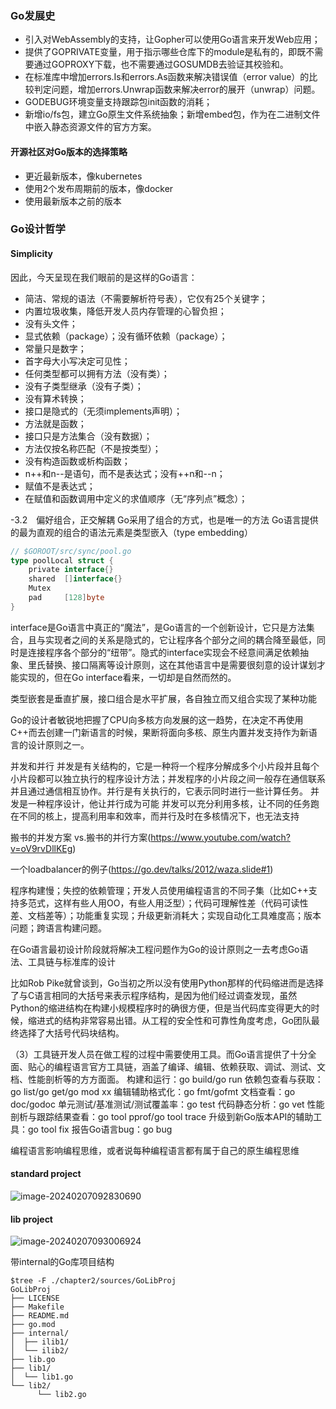 
### Go发展史
- 引入对WebAssembly的支持，让Gopher可以使用Go语言来开发Web应用；
- 提供了GOPRIVATE变量，用于指示哪些仓库下的module是私有的，即既不需要通过GOPROXY下载，也不需要通过GOSUMDB去验证其校验和。
- 在标准库中增加errors.Is和errors.As函数来解决错误值（error value）的比较判定问题，增加errors.Unwrap函数来解决error的展开（unwrap）问题。
- GODEBUG环境变量支持跟踪包init函数的消耗；
- 新增io/fs包，建立Go原生文件系统抽象；新增embed包，作为在二进制文件中嵌入静态资源文件的官方方案。

#### 开源社区对Go版本的选择策略
- 更近最新版本，像kubernetes
- 使用2个发布周期前的版本，像docker
- 使用最新版本之前的版本

### Go设计哲学

#### Simplicity

因此，今天呈现在我们眼前的是这样的Go语言：
- 简洁、常规的语法（不需要解析符号表），它仅有25个关键字；
- 内置垃圾收集，降低开发人员内存管理的心智负担；
- 没有头文件；
- 显式依赖（package）；没有循环依赖（package）；
- 常量只是数字；
- 首字母大小写决定可见性；
- 任何类型都可以拥有方法（没有类）；
- 没有子类型继承（没有子类）；
- 没有算术转换；
- 接口是隐式的（无须implements声明）；
- 方法就是函数；
- 接口只是方法集合（没有数据）；
- 方法仅按名称匹配（不是按类型）；
- 没有构造函数或析构函数；
- n++和n--是语句，而不是表达式；没有++n和--n；
- 赋值不是表达式；
- 在赋值和函数调用中定义的求值顺序（无“序列点”概念）；

-3.2　偏好组合，正交解耦
Go采用了组合的方式，也是唯一的方法
Go语言提供的最为直观的组合的语法元素是类型嵌入（type embedding）

```go
// $GOROOT/src/sync/pool.go
type poolLocal struct {
    private interface{}
    shared  []interface{}
    Mutex
    pad     [128]byte
}
```
interface是Go语言中真正的“魔法”，是Go语言的一个创新设计，它只是方法集合，且与实现者之间的关系是隐式的，它让程序各个部分之间的耦合降至最低，同时是连接程序各个部分的“纽带”。隐式的interface实现会不经意间满足依赖抽象、里氏替换、接口隔离等设计原则，这在其他语言中是需要很刻意的设计谋划才能实现的，但在Go interface看来，一切却是自然而然的。


类型嵌套是垂直扩展，接口组合是水平扩展，各自独立而又组合实现了某种功能



Go的设计者敏锐地把握了CPU向多核方向发展的这一趋势，在决定不再使用C++而去创建一门新语言的时候，果断将面向多核、原生内置并发支持作为新语言的设计原则之一。

并发和并行
并发是有关结构的，它是一种将一个程序分解成多个小片段并且每个小片段都可以独立执行的程序设计方法；并发程序的小片段之间一般存在通信联系并且通过通信相互协作。并行是有关执行的，它表示同时进行一些计算任务。
并发是一种程序设计，他让并行成为可能
并发可以充分利用多核，让不同的任务跑在不同的核上，提高利用率和效率，而并行及时在多核情况下，也无法支持

搬书的并发方案 vs.搬书的并行方案(https://www.youtube.com/watch?v=oV9rvDllKEg)

一个loadbalancer的例子(https://go.dev/talks/2012/waza.slide#1)

程序构建慢；失控的依赖管理；开发人员使用编程语言的不同子集（比如C++支持多范式，这样有些人用OO，有些人用泛型）；代码可理解性差（代码可读性差、文档差等）；功能重复实现；升级更新消耗大；实现自动化工具难度高；版本问题；跨语言构建问题。

在Go语言最初设计阶段就将解决工程问题作为Go的设计原则之一去考虑Go语法、工具链与标准库的设计

比如Rob Pike就曾谈到，Go当初之所以没有使用Python那样的代码缩进而是选择了与C语言相同的大括号来表示程序结构，是因为他们经过调查发现，虽然Python的缩进结构在构建小规模程序时的确很方便，但是当代码库变得更大的时候，缩进式的结构非常容易出错。从工程的安全性和可靠性角度考虑，Go团队最终选择了大括号代码块结构。

（3）工具链开发人员在做工程的过程中需要使用工具。而Go语言提供了十分全面、贴心的编程语言官方工具链，涵盖了编译、编辑、依赖获取、调试、测试、文档、性能剖析等的方方面面。
构建和运行：go build/go run
依赖包查看与获取：go list/go get/go mod xx
编辑辅助格式化：go fmt/gofmt
文档查看：go doc/godoc
单元测试/基准测试/测试覆盖率：go test
代码静态分析：go vet
性能剖析与跟踪结果查看：go tool pprof/go tool trace
升级到新Go版本API的辅助工具：go tool fix
报告Go语言bug：go bug


编程语言影响编程思维，或者说每种编程语言都有属于自己的原生编程思维

#### standard project

![image-20240207092830690](C:\Users\xjshen\AppData\Roaming\Typora\typora-user-images\image-20240207092830690.png)

#### lib project

![image-20240207093006924](C:\Users\xjshen\AppData\Roaming\Typora\typora-user-images\image-20240207093006924.png)

带internal的Go库项目结构

```
$tree -F ./chapter2/sources/GoLibProj
GoLibProj
├── LICENSE
├── Makefile
├── README.md
├── go.mod
├── internal/
│  ├── ilib1/
│  └── ilib2/
├── lib.go
├── lib1/
│  └── lib1.go
└── lib2/
      └── lib2.go
```


